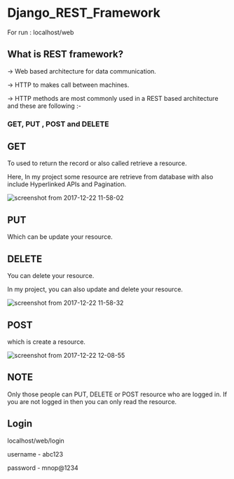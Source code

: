 # Django_REST_Framework

For run : localhost/web

## What is REST framework?
-> Web based architecture for data communication.

-> HTTP to makes call between machines.

-> HTTP methods are most commonly used in a REST based architecture and these are following :-

   ### GET, PUT , POST and DELETE
   
   
   GET
   -
   To used to return the record or also called retrieve a resource.
   
   Here, In my project some resource are retrieve from database with also include Hyperlinked APIs and Pagination.
   
 ![screenshot from 2017-12-22 11-58-02](https://user-images.githubusercontent.com/27296935/34287928-54f3a734-e710-11e7-838f-4fdb2fd65716.png)


  PUT
  -
  Which can be update your resource.
  
  DELETE
  -
  You can delete your resource.
  
  In my project, you can also update and delete your resource.
  
![screenshot from 2017-12-22 11-58-32](https://user-images.githubusercontent.com/27296935/34287942-656c21d6-e710-11e7-9935-a7df1c21360c.png)

  
  POST
  -
  which is create a resource.
  
  ![screenshot from 2017-12-22 12-08-55](https://user-images.githubusercontent.com/27296935/34288057-04d43d6c-e711-11e7-9e5c-030d3de902c0.png)



  NOTE
  - 
  Only those people can PUT, DELETE or POST resource who are logged in. If you are not logged in then you can only read the resource.
  
 Login
 -
 localhost/web/login
 
 username - abc123
 
 password - mnop@1234
